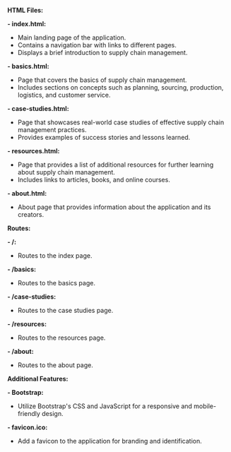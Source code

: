 **HTML Files:**

**- index.html:**
   - Main landing page of the application.
   - Contains a navigation bar with links to different pages.
   - Displays a brief introduction to supply chain management.

**- basics.html:**
   - Page that covers the basics of supply chain management.
   - Includes sections on concepts such as planning, sourcing, production, logistics, and customer service.

**- case-studies.html:**
   - Page that showcases real-world case studies of effective supply chain management practices.
   - Provides examples of success stories and lessons learned.

**- resources.html:**
   - Page that provides a list of additional resources for further learning about supply chain management.
   - Includes links to articles, books, and online courses.

**- about.html:**
   - About page that provides information about the application and its creators.

**Routes:**

**- /:**
   - Routes to the index page.

**- /basics:**
   - Routes to the basics page.

**- /case-studies:**
   - Routes to the case studies page.

**- /resources:**
   - Routes to the resources page.

**- /about:**
   - Routes to the about page.

**Additional Features:**

**- Bootstrap:**
   - Utilize Bootstrap's CSS and JavaScript for a responsive and mobile-friendly design.

**- favicon.ico:**
   - Add a favicon to the application for branding and identification.